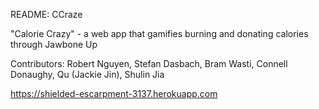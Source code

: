 README: CCraze

"Calorie Crazy" - a web app that gamifies burning and donating calories through Jawbone Up

Contributors: Robert Nguyen, Stefan Dasbach, Bram Wasti, Connell Donaughy, Qu (Jackie Jin), Shulin Jia

https://shielded-escarpment-3137.herokuapp.com
